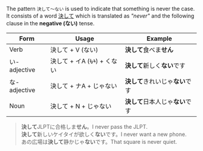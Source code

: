 The pattern `決して～ない` is used to indicate that something is never the case. It consists of a word [決して](w1254130) which is translated as *"never"* and the following clause in the **negative (ない)** tense.

|Form|Usage|Example|
|-|-|-|
|Verb|決して + V (ない)|**決して**食べま**せん**|
|い-adjective|決して + イA (~~い~~) + くない|**決して**新しく**ない**です|
|な-adjective|決して + ナA + じゃない|**決して**きれいじゃ**ない**です|
|Noun|決して + N + じゃない|**決して**日本人じゃ**ない**です|

>**決して**JLPTに合格しま**せん**。I never pass the JLPT.  
>**決して**新しいケイタイが欲しく**ない**です。I never want a new phone.  
>あの広場は**決して**静かじゃ**ない**です。That square is never quiet.